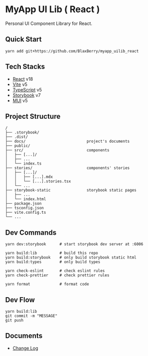 # MyApp UI Lib ( React )

Personal UI Component Library for React.

## Quick Start

```tsx
yarn add git+https://github.com/BlaxBerry/myapp_uilib_react
```

## Tech Stacks

- [React]() v18
- [Vite]() v5
- [TypeScript]() v5
- [Storybook]() v7
- [MUI]() v5

## Project Structure

```
/
├── .storybook/
├── .dist/
├── docs/                           project's documents
├── public/
├── src/                            components
│   ├── [...]/
│   ├── ...
│   └── index.ts
├── stories/                        components' stories
│   ├── [...]/
│   │   ├── [...].mdx
│   │   └── [...].stories.tsx
│   └── ...
├── storybook-static                storybook static pages
│   ├── ...
│   └── index.html
├── package.json
├── tsconfig.json
├── vite.config.ts
└── ...
```

## Dev Commands

```shell
yarn dev:storybook      # start storybook dev server at :6006

yarn build:lib          # build this repo
yarn build:storybook    # only build storybook static html
yarn build:types        # only build types

yarn check-eslint       # check eslint rules
yarn check-prettier     # check prettier rules

yarn format             # format code
```

## Dev Flow

```shell
yarn build:lib
git commit -m "MESSAGE"
git push
```

## Documents

- [Change Log](./docs/changeLog.md)
